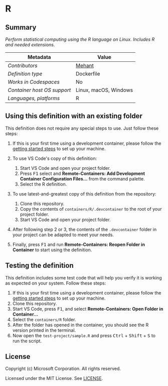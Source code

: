 # R

## Summary

*Perform statistical computing using the R language on Linux. Includes R and needed extensions.*

| Metadata | Value |  
|----------|-------|
| *Contributors* | [Mehant](mailto:kmehant@gmail.com) |
| *Definition type* | Dockerfile |
| *Works in Codespaces* | No |
| *Container host OS support* | Linux, macOS, Windows |
| *Languages, platforms* | R |

## Using this definition with an existing folder

This definition does not require any special steps to use. Just follow these steps:

1. If this is your first time using a development container, please follow the [getting started steps](https://aka.ms/vscode-remote/containers/getting-started) to set up your machine.

2. To use VS Code's copy of this definition:
   1. Start VS Code and open your project folder.
   2. Press <kbd>F1</kbd> select and **Remote-Containers: Add Development Container Configuration Files...** from the command palette.
   3. Select the R definition.

3. To use latest-and-greatest copy of this definition from the repository:
   1. Clone this repository.
   2. Copy the contents of `containers/R/.devcontainer` to the root of your project folder.
   3. Start VS Code and open your project folder.

4. After following step 2 or 3, the contents of the `.devcontainer` folder in your project can be adapted to meet your needs.

5. Finally, press <kbd>F1</kbd> and run **Remote-Containers: Reopen Folder in Container** to start using the definition.

## Testing the definition

This definition includes some test code that will help you verify it is working as expected on your system. Follow these steps:

1. If this is your first time using a development container, please follow the [getting started steps](https://aka.ms/vscode-remote/containers/getting-started) to set up your machine.
2. Clone this repository.
3. Start VS Code, press <kbd>F1</kbd>, and select **Remote-Containers: Open Folder in Container...**
4. Select the `containers/R` folder.
5. After the folder has opened in the container, you should see the R version printed in the terminal.
6. Now open the `test-project/sample.R` and press <kbd>Ctrl</kbd> + <kbd>Shift</kbd> + <kbd>S</kbd> to run the script.

## License

Copyright (c) Microsoft Corporation. All rights reserved.

Licensed under the MIT License. See [LICENSE](https://github.com/Microsoft/vscode-dev-containers/blob/master/LICENSE).